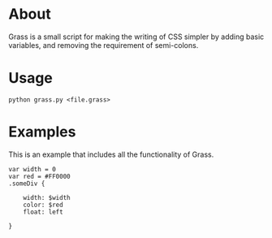 About
=====

Grass is a small script for making the writing of CSS simpler by adding basic variables, and removing the requirement of semi-colons. 

Usage
=====
    
    python grass.py <file.grass>


Examples
========

This is an example that includes all the functionality of Grass.

    var width = 0
    var red = #FF0000
    .someDiv {

        width: $width
        color: $red
        float: left

    }
